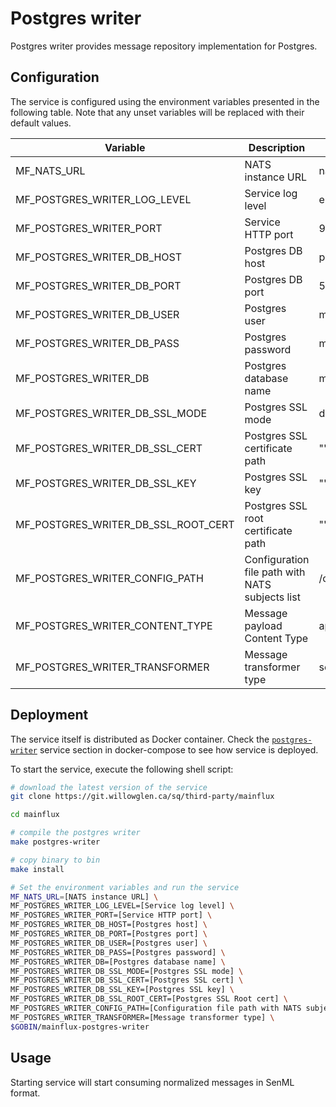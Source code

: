 # Postgres writer

Postgres writer provides message repository implementation for Postgres.

## Configuration

The service is configured using the environment variables presented in the
following table. Note that any unset variables will be replaced with their
default values.

| Variable                            | Description                                     | Default                |
| ----------------------------------- | ----------------------------------------------- | ---------------------- |
| MF_NATS_URL                         | NATS instance URL                               | nats://localhost:4222  |
| MF_POSTGRES_WRITER_LOG_LEVEL        | Service log level                               | error                  |
| MF_POSTGRES_WRITER_PORT             | Service HTTP port                               | 9104                   |
| MF_POSTGRES_WRITER_DB_HOST          | Postgres DB host                                | postgres               |
| MF_POSTGRES_WRITER_DB_PORT          | Postgres DB port                                | 5432                   |
| MF_POSTGRES_WRITER_DB_USER          | Postgres user                                   | mainflux               |
| MF_POSTGRES_WRITER_DB_PASS          | Postgres password                               | mainflux               |
| MF_POSTGRES_WRITER_DB               | Postgres database name                          | messages               |
| MF_POSTGRES_WRITER_DB_SSL_MODE      | Postgres SSL mode                               | disabled               |
| MF_POSTGRES_WRITER_DB_SSL_CERT      | Postgres SSL certificate path                   | ""                     |
| MF_POSTGRES_WRITER_DB_SSL_KEY       | Postgres SSL key                                | ""                     |
| MF_POSTGRES_WRITER_DB_SSL_ROOT_CERT | Postgres SSL root certificate path              | ""                     |
| MF_POSTGRES_WRITER_CONFIG_PATH      | Configuration file path with NATS subjects list | /config.toml           |
| MF_POSTGRES_WRITER_CONTENT_TYPE     | Message payload Content Type                    | application/senml+json |
| MF_POSTGRES_WRITER_TRANSFORMER      | Message transformer type                        | senml                  |

## Deployment

The service itself is distributed as Docker container. Check the [`postgres-writer`](https://git.willowglen.ca/sq/third-party/mainflux/blob/master/docker/addons/postgres-writer/docker-compose.yml#L34-L59) service section in 
docker-compose to see how service is deployed.

To start the service, execute the following shell script:

```bash
# download the latest version of the service
git clone https://git.willowglen.ca/sq/third-party/mainflux

cd mainflux

# compile the postgres writer
make postgres-writer

# copy binary to bin
make install

# Set the environment variables and run the service
MF_NATS_URL=[NATS instance URL] \
MF_POSTGRES_WRITER_LOG_LEVEL=[Service log level] \
MF_POSTGRES_WRITER_PORT=[Service HTTP port] \
MF_POSTGRES_WRITER_DB_HOST=[Postgres host] \
MF_POSTGRES_WRITER_DB_PORT=[Postgres port] \
MF_POSTGRES_WRITER_DB_USER=[Postgres user] \
MF_POSTGRES_WRITER_DB_PASS=[Postgres password] \
MF_POSTGRES_WRITER_DB=[Postgres database name] \
MF_POSTGRES_WRITER_DB_SSL_MODE=[Postgres SSL mode] \
MF_POSTGRES_WRITER_DB_SSL_CERT=[Postgres SSL cert] \
MF_POSTGRES_WRITER_DB_SSL_KEY=[Postgres SSL key] \
MF_POSTGRES_WRITER_DB_SSL_ROOT_CERT=[Postgres SSL Root cert] \
MF_POSTGRES_WRITER_CONFIG_PATH=[Configuration file path with NATS subjects list] \
MF_POSTGRES_WRITER_TRANSFORMER=[Message transformer type] \
$GOBIN/mainflux-postgres-writer
```

## Usage

Starting service will start consuming normalized messages in SenML format.
